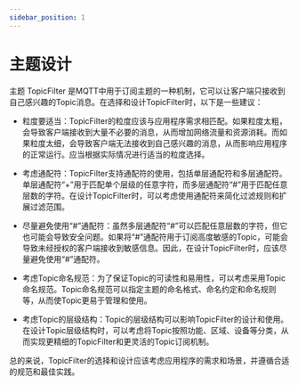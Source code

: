 ```yaml
---
sidebar_position: 1
---
```


# 主题设计

主题 TopicFilter 是MQTT中用于订阅主题的一种机制，它可以让客户端只接收到自己感兴趣的Topic消息。在选择和设计TopicFilter时，以下是一些建议：

- 粒度要适当：TopicFilter的粒度应该与应用程序需求相匹配。如果粒度太粗，会导致客户端接收到大量不必要的消息，从而增加网络流量和资源消耗。而如果粒度太细，会导致客户端无法接收到自己感兴趣的消息，从而影响应用程序的正常运行。应当根据实际情况进行适当的粒度选择。

- 考虑通配符：TopicFilter支持通配符的使用，包括单层通配符和多层通配符。单层通配符“+”用于匹配单个层级的任意字符，而多层通配符“#”用于匹配任意层数的字符。在设计TopicFilter时，可以考虑使用通配符来简化过滤规则和扩展过滤范围。

- 尽量避免使用“#”通配符：虽然多层通配符“#”可以匹配任意层数的字符，但它也可能会导致安全问题。如果将“#”通配符用于订阅高度敏感的Topic，可能会导致未经授权的客户端接收到敏感信息。因此，在设计TopicFilter时，应该尽量避免使用“#”通配符。

- 考虑Topic命名规范：为了保证Topic的可读性和易用性，可以考虑采用Topic命名规范。Topic命名规范可以指定主题的命名格式、命名约定和命名规则等，从而使Topic更易于管理和使用。

- 考虑Topic的层级结构：Topic的层级结构可以影响TopicFilter的设计和使用。在设计Topic层级结构时，可以考虑将Topic按照功能、区域、设备等分类，从而实现更精细的TopicFilter和更灵活的Topic订阅机制。

总的来说，TopicFilter的选择和设计应该考虑应用程序的需求和场景，并遵循合适的规范和最佳实践。

